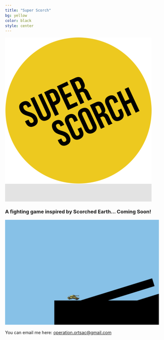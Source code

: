 ```yaml
---
title: "Super Scorch"
bg: yellow
color: black
style: center
---
```

<span class="fa-stack subtlecircle" style="font-size:240px; background:rgba(0,0,0,0.1)">
  <img src="img/face.png" style="width:480px;height:480px;" />
</span>

<br>

### A fighting game inspired by Scorched Earth... Coming Soon!

<img src="img/tank.gif" />

You can email me here: [operation.ortsac@gmail.com](mailto:operation.ortsac@gmail.com) 
